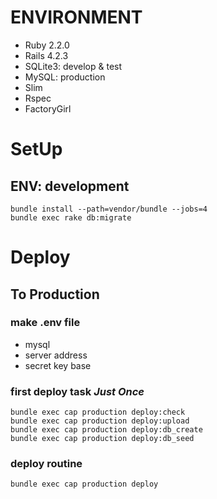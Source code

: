 # ENVIRONMENT
 - Ruby  2.2.0
 - Rails 4.2.3
 - SQLite3: develop & test
 - MySQL: production
 - Slim
 - Rspec
 - FactoryGirl

# SetUp

## ENV: development

~~~
bundle install --path=vendor/bundle --jobs=4
bundle exec rake db:migrate
~~~

# Deploy

## To Production

### make .env file
- mysql
- server address
- secret key base

### first deploy task *Just Once*

~~~
bundle exec cap production deploy:check
bundle exec cap production deploy:upload
bundle exec cap production deploy:db_create
bundle exec cap production deploy:db_seed
~~~

### deploy routine

~~~
bundle exec cap production deploy
~~~


